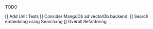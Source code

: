 TODO

[] Add Unit Tests
[] Consider MangoDb ad vectorDb backend.
[] Search embedding using Searchxng
[] Overall Refactoring